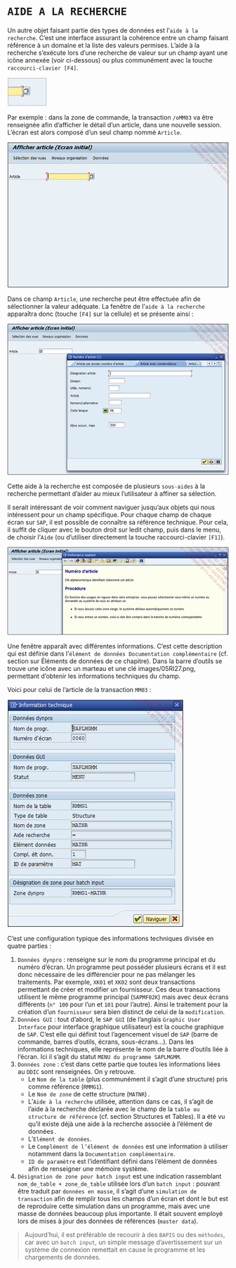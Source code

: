 # **`AIDE A LA RECHERCHE`**

Un autre objet faisant partie des types de données est l’`aide à la recherche`. C’est une interface assurant la cohérence entre un champ faisant référence à un domaine et la liste des valeurs permises. L’aide à la recherche s’exécute lors d’une recherche de valeur sur un champ ayant une icône annexée (voir ci-dessous) ou plus communément avec la touche `raccourci-clavier [F4]`.

![](../99%20-%20Ressources/05_SE11%20-%2013%20-%2001.png)

Par exemple : dans la zone de commande, la transaction `/oMM03` va être renseignée afin d’afficher le détail d’un article, dans une nouvelle session. L’écran est alors composé d’un seul champ nommé `Article`.

![](../99%20-%20Ressources/05_SE11%20-%2013%20-%2002.png)

Dans ce champ `Article`, une recherche peut être effectuée afin de sélectionner la valeur adéquate. La fenêtre de l’`aide à la recherche` apparaîtra donc (touche `[F4]` sur la cellule) et se présente ainsi :

![](../99%20-%20Ressources/05_SE11%20-%2013%20-%2003.png)

Cette aide à la recherche est composée de plusieurs `sous-aides` à la recherche permettant d’aider au mieux l’utilisateur à affiner sa sélection.

Il serait intéressant de voir comment naviguer jusqu’aux objets qui nous intéressent pour un champ spécifique. Pour chaque champ de chaque écran sur `SAP`, il est possible de connaître sa référence technique. Pour cela, il suffit de cliquer avec le bouton droit sur ledit champ, puis dans le menu, de choisir l’`Aide` (ou d’utiliser directement la touche raccourci-clavier `[F1]`).

![](../99%20-%20Ressources/05_SE11%20-%2013%20-%2004.png)

Une fenêtre apparaît avec différentes informations. C’est cette description qui est définie dans l’`élément de données Documentation complémentaire` (cf. section sur Éléments de données de ce chapitre). Dans la barre d’outils se trouve une icône avec un marteau et une clé images/05RI27.png, permettant d’obtenir les informations techniques du champ.

Voici pour celui de l’article de la transaction `MM03` :

![](../99%20-%20Ressources/05_SE11%20-%2013%20-%2005.png)

C’est une configuration typique des informations techniques divisée en quatre parties :

1. `Données dynpro` : renseigne sur le nom du programme principal et du numéro d’écran. Un programme peut posséder plusieurs écrans et il est donc nécessaire de les différencier pour ne pas mélanger les traitements. Par exemple, `XK01` et `XK02` sont deux transactions permettant de créer et modifier un fournisseur. Ces deux transactions utilisent le même programme principal (`SAPMF02K`) mais avec deux écrans différents (`n° 100` pour l’un et `101` pour l’autre). Ainsi le traitement pour la création d’un `fournisseur` sera bien distinct de celui de la `modification`.
2. `Données GUI` : tout d’abord, le `SAP GUI` (de l’anglais `Graphic User Interface` pour interface graphique utilisateur) est la couche graphique de `SAP`. C’est elle qui définit tout l’agencement visuel de `SAP` (barre de commande, barres d’outils, écrans, sous-écrans...). Dans les informations techniques, elle représente le nom de la barre d’outils liée à l’écran. Ici il s’agit du statut `MENU du programme SAPLMGMM`.
3. `Données zone` : c’est dans cette partie que toutes les informations liées au `DDIC` sont renseignées. On y retrouve.
   - Le `Nom de la table` (plus communément il s’agit d’une structure) pris comme référence (`RMMG1`).
   - Le `Nom de zone` de cette structure (`MATNR`) .
   - L’`Aide à la recherche` utilisée, attention dans ce cas, il s’agit de l’aide à la recherche déclarée avec le champ de la `table ou structure de référence` (cf. section Structures et Tables). Il a été vu qu’il existe déjà une aide à la recherche associée à l’élément de données .
   - L’`Elément de données`.
   - Le `Complément de l’élément de données` est une information à utiliser notamment dans la `Documentation complémentaire`.
   - `ID de paramètre` est l’identifiant défini dans l’élément de données afin de renseigner une mémoire système.
4. `Désignation de zone pour batch input` est une indication rassemblant `nom_de_table + zone_de_table` utilisée lors d’un `batch input` : pouvant être traduit par `données en masse`, il s’agit d’une `simulation de transaction` afin de remplir tous les champs d’un écran et dont le but est de reproduire cette simulation dans un programme, mais avec une masse de données beaucoup plus importante. Il était souvent employé lors de mises à jour des données de références (`master data`).

> Aujourd’hui, il est préférable de recourir à des `BAPIS` ou des `méthodes`, car avec un `batch input`, un simple message d’avertissement sur un système de connexion remettait en cause le programme et les chargements de données.
